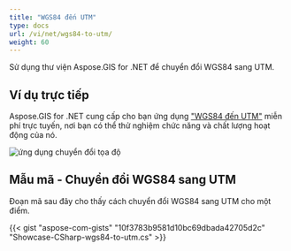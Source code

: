 ```yaml
---
title: "WGS84 đến UTM"
type: docs
url: /vi/net/wgs84-to-utm/
weight: 60
---
```


Sử dụng thư viện Aspose.GIS for .NET để chuyển đổi WGS84 sang UTM.

## **Ví dụ trực tiếp**

Aspose.GIS for .NET cung cấp cho bạn ứng dụng ["WGS84 đến UTM"](https://products.aspose.app/gis/transformation/wgs84-to-utm) miễn phí trực tuyến, nơi bạn có thể thử nghiệm chức năng và chất lượng hoạt động của nó.

![ứng dụng chuyển đổi tọa độ](transform-coordinates.png)

## **Mẫu mã - Chuyển đổi WGS84 sang UTM**

Đoạn mã sau đây cho thấy cách chuyển đổi WGS84 sang UTM cho một điểm.

{{< gist "aspose-com-gists" "10f3783b9581d10bc69dbada42705d2c" "Showcase-CSharp-wgs84-to-utm.cs" >}}

